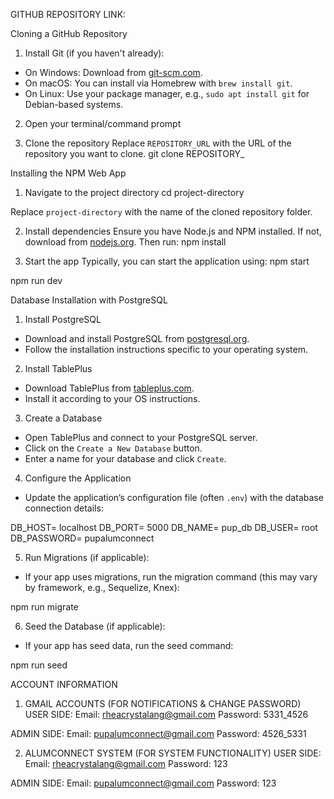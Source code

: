 GITHUB REPOSITORY LINK:

Cloning a GitHub Repository
1. Install Git (if you haven't already):
- On Windows: Download from [git-scm.com](https://git-scm.com/).
- On macOS: You can install via Homebrew with `brew install git`.
- On Linux: Use your package manager, e.g., `sudo apt install git` for Debian-based systems.

2. Open your terminal/command prompt

3. Clone the repository
Replace `REPOSITORY_URL` with the URL of the repository you want to clone.
git clone REPOSITORY_

Installing the NPM Web App
1. Navigate to the project directory
cd project-directory

Replace `project-directory` with the name of the cloned repository folder.

2. Install dependencies
Ensure you have Node.js and NPM installed. If not, download from [nodejs.org](https://nodejs.org/).
Then run:
npm install

3. Start the app
Typically, you can start the application using:
npm start

npm run dev

Database Installation with PostgreSQL
1. Install PostgreSQL
- Download and install PostgreSQL from [postgresql.org](https://www.postgresql.org/download/).
- Follow the installation instructions specific to your operating system.

2. Install TablePlus
- Download TablePlus from [tableplus.com](https://tableplus.com/download).
- Install it according to your OS instructions.

3. Create a Database
- Open TablePlus and connect to your PostgreSQL server.
- Click on the `Create a New Database` button.
- Enter a name for your database and click `Create`.

4. Configure the Application
- Update the application’s configuration file (often `.env`) with the database connection details:

DB_HOST= localhost
DB_PORT= 5000
DB_NAME= pup_db 
DB_USER= root
DB_PASSWORD= pupalumconnect


5. Run Migrations (if applicable):
- If your app uses migrations, run the migration command (this may vary by framework, e.g., Sequelize, Knex):

npm run migrate

6. Seed the Database (if applicable):
- If your app has seed data, run the seed command:

npm run seed


ACCOUNT INFORMATION
1. GMAIL ACCOUNTS (FOR NOTIFICATIONS & CHANGE PASSWORD)
USER SIDE:
Email: rheacrystalang@gmail.com
Password: 5331_4526

ADMIN SIDE:
Email: pupalumconnect@gmail.com
Password: 4526_5331

2. ALUMCONNECT SYSTEM (FOR SYSTEM FUNCTIONALITY)
USER SIDE:
Email: rheacrystalang@gmail.com
Password: 123

ADMIN SIDE:
Email: pupalumconnect@gmail.com
Password: 123

